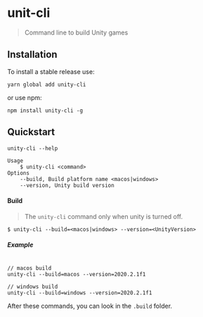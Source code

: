 # unit-cli

> Command line to build Unity games



## Installation 

To install a stable release use:

    yarn global add unity-cli
    
or use npm:

    npm install unity-cli -g

## Quickstart 

    unity-cli --help
    
```JS
Usage
    $ unity-cli <command>
Options
    --build, Build platform name <macos|windows>
    --version, Unity build version
```


#### Build

> The `unity-cli` command  only when unity is turned off.


    $ unity-cli --build=<macos|windows> --version=<UnityVersion>
    
##### Example

```JS

// macos build
unity-cli --build=macos --version=2020.2.1f1

// windows build
unity-cli --build=windows --version=2020.2.1f1
```
    
After these commands, you can look in the `.build` folder.
